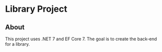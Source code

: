 # Library Project

## About

This project uses .NET 7 and EF Core 7. The goal is to create the back-end for a library.
